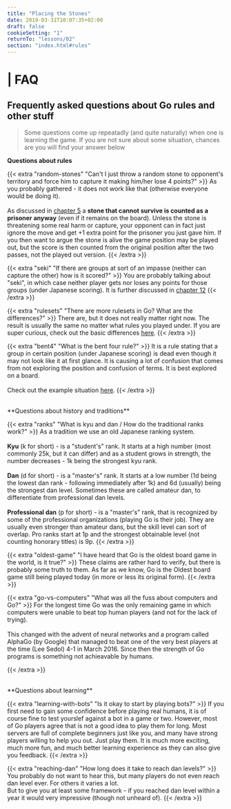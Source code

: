 ```yaml
---
title: "Placing the Stones"
date: 2019-03-31T10:07:35+02:00
draft: false
cookieSetting: "1"
returnTo: "lessons/02"
section: "index.html#rules"
---
```


# | FAQ
## Frequently asked questions about Go rules and other stuff

> Some questions come up repeatadly (and quite naturally) when one is learning the game. If you are not sure about some situation, chances are you will find your answer below

**Questions about rules**

{{< extra "random-stones" "Can't I just throw a random stone to opponent's territory and force him to capture it making him/her lose 4 points?" >}}
	As you probably gathered - it does not work like that (otherwise everyone would be doing it). <br><br>
	As discussed in <a href="/lessons/05"><u>chapter 5</u></a> a <b>stone that cannot survive is counted as a prisoner anyway</b> (even if it remains on the board). Unless the stone is threatening some real harm or capture, your opponent can in fact just ignore the move and get +1 extra point for the prisoner you just gave him. If you then want to argue the stone is alive the game position may be played out, but the score is then counted from the original position after the two passes, not the played out version.
{{< /extra >}}

{{< extra "seki" "If there are groups at sort of an impasse (neither can capture the other) how is it scored?" >}}
	You are probably talking about "seki", in which case neither player gets nor loses any points for those groups (under Japanese scoring). It is further discussed in <a href="/lessons/12"><u>chapter 12</u></a>
{{< /extra >}}

{{< extra "rulesets" "There are more rulesets in Go? What are the differences?" >}}
	There are, but it does not really matter right now. The result is usually the same no matter what rules you played under.
	If you are super curious, check out the basic differences <a href="/lessons/rulesets"><u>here</u></a>.
{{< /extra >}}

{{< extra "bent4" "What is the bent four rule?" >}}
	It is a rule stating that a group in certain position (under Japanese scoring) is dead even though it may not look like it at first glance. It is causing a lot of confusion that comes from not exploring the position and confusion of terms. It is best explored on a board.<br><br>
	Check out the example situation <a href="https://online-go.com/demo/view/414006" target="_blank" noreferrer noopener><u>here</u></a>.
{{< /extra >}}


<br>
**Questions about history and traditions**

{{< extra "ranks" "What is kyu and dan / How do the traditional ranks work?" >}}
	As a tradition we use an old Japanese ranking system.
	<br><br>
	<b>Kyu</b> (k for short) - is a "student's" rank. It starts at a high number (most commonly 25k, but it can differ) and as a student grows in strength, the number decreases - 1k being the strongest kyu rank.
	<br><br>
	<b>Dan</b> (d for short) - is a "master's" rank. It starts at a low number (1d being the lowest dan rank - following immediately after 1k) and 6d (usually) being the strongest dan level. Sometimes these are called amateur dan, to differentiate from professional dan levels.
	<br><br>
	<b>Professional dan</b> (p for short) - is a "master's" rank, that is recognized by some of the professional organizations (playing Go is their job). They are usually even stronger than amateur dans, but the skill level can sort of overlap. Pro ranks start at 1p and the strongest obtainable level (not counting honorary titles) is 9p.
{{< /extra >}}

{{< extra "oldest-game" "I have heard that Go is the oldest board game in the world, is it true?" >}}
	These claims are rather hard to verify, but there is probably some truth to them. As far as we know, Go is the Oldest board game still being played today (in more or less its original form).
{{< /extra >}}

{{< extra "go-vs-computers" "What was all the fuss about computers and Go?" >}}
	For the longest time Go was the only remaining game in which computers were unable to beat top human players (and not for the lack of trying).<br><br>
	This changed with the advent of neural networks and a program called AlphaGo (by Google) that managed to beat one of the very best players at the time (Lee Sedol) 4-1 in March 2016. Since then the strength of Go programs is something not achieavable by humans. 
	
{{< /extra >}}

<br>
**Questions about learning**

{{< extra "learning-with-bots" "Is it okay to start by playing bots?" >}}
	If you first need to gain some confidence before playing real humans, it is of course fine to test yourslef against a bot in a game or two. However, most of Go players agree that is not a good idea to play them for long. Most servers are full of complete beginners just like you, and many have strong players willing to help you out. Just play them. It is much more exciting, much more fun, and much better learning experience as they can also give you feedback.
{{< /extra >}}

{{< extra "reaching-dan" "How long does it take to reach dan levels?" >}}
	You probably do not want to hear this, but many players do not even reach dan level ever. For others it varies a lot.<br>
	But to give you at least some framework - if you reached dan level within a year it would very impressive (though not unheard of).
{{< /extra >}}
